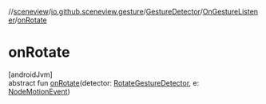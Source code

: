 //[sceneview](../../../../index.md)/[io.github.sceneview.gesture](../../index.md)/[GestureDetector](../index.md)/[OnGestureListener](index.md)/[onRotate](on-rotate.md)

# onRotate

[androidJvm]\
abstract fun [onRotate](on-rotate.md)(detector: [RotateGestureDetector](../../-rotate-gesture-detector/index.md), e: [NodeMotionEvent](../../-node-motion-event/index.md))
